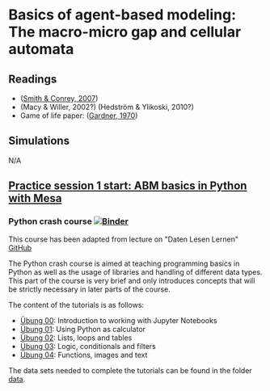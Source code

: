 # **Basics of agent-based modeling: The macro-micro gap and cellular automata**

## Readings

- ([Smith & Conrey, 2007](https://journals.sagepub.com/doi/abs/10.1177/1088868306294789)) 
- (Macy & Willer, 2002?) (Hedström & Ylikoski, 2010?)
- Game of life paper: ([Gardner, 1970](http://web.stanford.edu/class/sts145/Library/life.pdf))

## Simulations

N/A

## [Practice session 1 start: ABM basics in Python with Mesa](#code)

### Python crash course [![Binder](https://mybinder.org/badge_logo.svg)](https://mybinder.org/v2/gh/Daten-Lesen-Lernen/daten-lesen-lernen-lecture/master)

This course has been adapted from lecture on "Daten Lesen Lernen" [GitHub](https://github.com/Daten-Lesen-Lernen/daten-lesen-lernen-lecture)

The Python crash course is aimed at teaching programming basics in Python as well as the usage of libraries and handling of different data types. This part of the course is very brief and only introduces concepts that will be strictly necessary in later parts of the course. 

The content of the tutorials is as follows:

* [Übung 00](https://github.com/dgarcia-eu/ComputationalModellingSocialSystems-Solutions/tree/master/01_basics/python_introduction/00_uebung): Introduction to working with Jupyter Notebooks
* [Übung 01](https://github.com/dgarcia-eu/ComputationalModellingSocialSystems-Solutions/tree/master/01_basics/python_introduction/01_uebung): Using Python as calculator
* [Übung 02](https://github.com/dgarcia-eu/ComputationalModellingSocialSystems-Solutions/tree/master/01_basics/python_introduction/02_uebung): Lists, loops and tables
* [Übung 03](https://github.com/dgarcia-eu/ComputationalModellingSocialSystems-Solutions/tree/master/01_basics/python_introduction/03_uebung): Logic, conditionals and filters
* [Übung 04](https://github.com/dgarcia-eu/ComputationalModellingSocialSystems-Solutions/tree/master/01_basics/python_introduction/04_uebung): Functions, images and text

The data sets needed to complete the tutorials can be found in the folder [data](https://github.com/dgarcia-eu/ComputationalModellingSocialSystems-Solutions/tree/master/01_basics/python_introduction/data).
